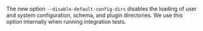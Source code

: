 The new option `--disable-default-config-dirs` disables the loading of user and
system configuration, schema, and plugin directories. We use this option
internally when running integration tests.
